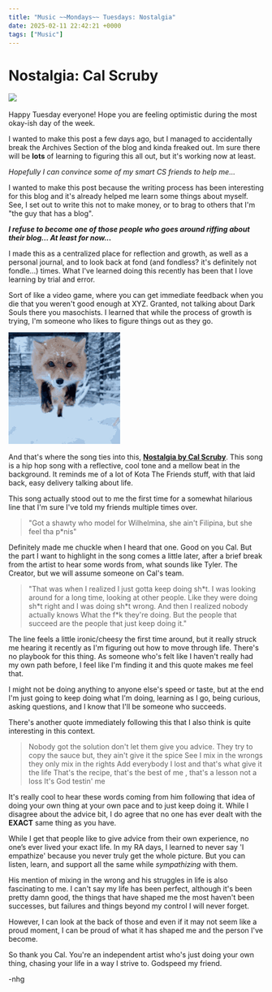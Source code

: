 ```yaml
---
title: "Music ~~Mondays~~ Tuesdays: Nostalgia"
date: 2025-02-11 22:42:21 +0000
tags: ["Music"]
---
```


# Nostalgia: Cal Scruby
<img src = "https://github.com/user-attachments/assets/790da8d4-674a-4d92-8de7-213f4f682f2b" height = "300">

Happy Tuesday everyone! Hope you are feeling optimistic during the most okay-ish day of the week.

I wanted to make this post a few days ago, but I managed to accidentally break the Archives Section of the blog and kinda freaked out. Im sure there will be **lots** of learning to figuring this all out, but it's working now at least.

_Hopefully I can convince some of my smart CS friends to help me..._

I wanted to make this post because the writing process has been interesting for this blog and it's already helped me learn some things about myself. See, I set out to write this not to make money, or to brag to others that I'm "the guy that has a blog".

***I refuse to become one of those people who goes around riffing about their blog... At least for now...***

I made this as a centralized place for reflection and growth, as well as a personal journal, and to look back at fond (and fondless? it's definitely not fondle...) times. What I've learned doing this recently has been that I love learning by trial and error.

Sort of like a video game, where you can get immediate feedback when you die that you weren't good enough at XYZ. Granted, not talking about Dark Souls there you masochists. I learned that while the process of growth is trying, I'm someone who likes to figure things out as they go.


![Alt Text](/Assets/You%20Died%20Foxsouls.gif)

And that's where the song ties into this, [**Nostalgia by Cal Scruby**](https://www.youtube.com/watch?v=RXtqpKo87d0). This song is a hip hop song with a reflective, cool tone and a mellow beat in the background. It reminds me of a lot of Kota The Friends stuff, with that laid back, easy delivery talking about life.

This song actually stood out to me the first time for a somewhat hilarious line that I'm sure I've told my friends multiple times over.

> "Got a shawty who model for Wilhelmina, she ain't Filipina, but she feel tha p*nis"

Definitely made me chuckle when I heard that one. Good on you Cal. But the part I want to highlight in the song comes a little later, after a brief break from the artist to hear some words from, what sounds like Tyler. The Creator, but we will assume someone on Cal's team.

> "That was when I realized I just gotta keep doing sh\*t.
> I was looking around for a long time, looking at other people.
> Like they were doing sh\*t right and I was doing sh\*t wrong.
> And then I realized nobody actually knows What the f\*k they're doing.
> But the people that succeed are the people that just keep doing it."

The line feels a little ironic/cheesy the first time around, but it really struck me hearing it recently as I'm figuring out how to move through life. There's no playbook for this thing. As someone who's felt like I haven't really had my own path before, I feel like I'm finding it and this quote makes me feel that.

I might not be doing anything to anyone else's speed or taste, but at the end I'm just going to keep doing what I'm doing, learning as I go, being curious, asking questions, and I know that I'll be someone who succeeds.

There's another quote immediately following this that I also think is quite interesting in this context.

>Nobody got the solution don't let them give you advice.
>They try to copy the sauce but, they ain't give it the spice
>See I mix in the wrongs they only mix in the rights
>Add everybody I lost and that's what give it the life
>That's the recipe, that's the best of me , that's a lesson not a loss It's God testin' me

It's really cool to hear these words coming from him following that idea of doing your own thing at your own pace and to just keep doing it. While I disagree about the advice bit, I do agree that no one has ever dealt with the **EXACT** same thing as you have.

While I get that people like to give advice from their own experience, no one’s ever lived your exact life. In my RA days, I learned to never say 'I empathize' because you never truly get the whole picture. But you can listen, learn, and support all the same while _sympathizing_ with them. 

His mention of mixing in the wrong and his struggles in life is also fascinating to me. I can't say my life has been perfect, although it's been pretty damn good, the things that have shaped me the most haven't been successes, but failures and things beyond my control I will never forget.

However, I can look at the back of those and even if it may not seem like a proud moment, I can be proud of what it has shaped me and the person I've become.

So thank you Cal. You're an independent artist who's just doing your own thing, chasing your life in a way I strive to. Godspeed my friend.

-nhg
